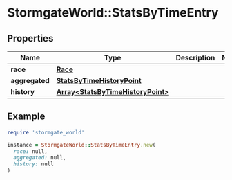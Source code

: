 # StormgateWorld::StatsByTimeEntry

## Properties

| Name | Type | Description | Notes |
| ---- | ---- | ----------- | ----- |
| **race** | [**Race**](Race.md) |  |  |
| **aggregated** | [**StatsByTimeHistoryPoint**](StatsByTimeHistoryPoint.md) |  |  |
| **history** | [**Array&lt;StatsByTimeHistoryPoint&gt;**](StatsByTimeHistoryPoint.md) |  |  |

## Example

```ruby
require 'stormgate_world'

instance = StormgateWorld::StatsByTimeEntry.new(
  race: null,
  aggregated: null,
  history: null
)
```

